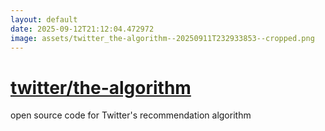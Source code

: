 ```yaml
---
layout: default
date: 2025-09-12T21:12:04.472972
image: assets/twitter_the-algorithm--20250911T232933853--cropped.png
---
```


# [twitter/the-algorithm](https://github.com/twitter/the-algorithm)

open source code for Twitter's recommendation algorithm
